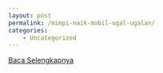 ```yaml
---
layout: post
permalink: /mimpi-naik-mobil-ugal-ugalan/
categories:
    - Uncategorized
---
```


[Baca Selengkapnya](/06)
